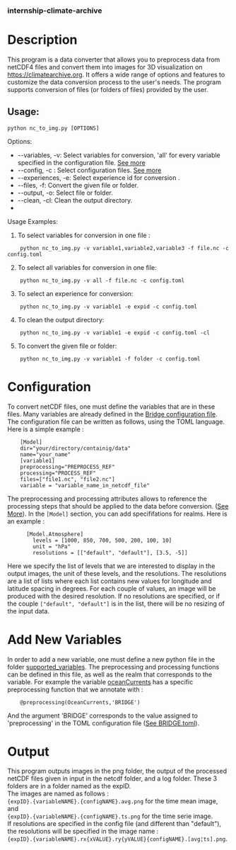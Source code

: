 ### internship-climate-archive

# Description
This program is a data converter that allows you to preprocess data from netCDF4 files and convert them into images for 3D visualization on https://climatearchive.org. It offers a wide range of options and features to customize the data conversion process to the user's needs. The program supports conversion of files (or folders of files) provided by the user.

## Usage:
```console
python nc_to_img.py [OPTIONS]
```
Options:
* --variables, -v: Select variables for conversion, 'all' for every variable specified in the configuration file. [See more](#configuration)
* --config, -c : Select configuration files. [See more](#configuration)
* --experiences, -e: Select experience id for conversion .
* --files, -f: Convert the given file or folder.
* --output, -o: Select file or folder.
* --clean, -cl: Clean the output directory.
* 
Usage Examples:
1. To select variables for conversion in one file :
```console
    python nc_to_img.py -v variable1,variable2,variable3 -f file.nc -c config.toml
```
2. To select all variables for conversion in one file:
```console
    python nc_to_img.py -v all -f file.nc -c config.toml
```
3. To select an experience for conversion:
```console
    python nc_to_img.py -v variable1 -e expid -c config.toml
```
4. To clean the output directory:
```console
    python nc_to_img.py -v variable1 -e expid -c config.toml -cl
```
5. To convert the given file or folder:
```console
    python nc_to_img.py -v variable1 -f folder -c config.toml 
```
# Configuration
To convert netCDF files, one must define the variables that are in these files. Many variables are already defined in the [Bridge configuration file](BRIDGE.toml).
The configuration file can be written as follows, using the TOML language. Here is a simple example :
```console
    [Model]
    dir="your/directory/containig/data"
    name="your_name"
    [variable1]
    preprocessing="PREPROCESS_REF"
    processing="PROCESS_REF"
    files=["file1.nc", "file2.nc"]
    variable = "variable_name_in_netcdf_file"
```
The preprocessing and processing attributes allows to reference the processing steps that should be applied to the data before conversion. ([See More](https://github.com/WillemNicolas/internship-climate-archive/edit/main/README.md#add-new-variables)). In the ```[Model]``` section, you can add specififations for realms. Here is an example :
```console
      [Model.Atmosphere]
        levels = [1000, 850, 700, 500, 200, 100, 10]
        unit = "hPa"
        resolutions = [["default", "default"], [3.5, -5]]
```
Here we specify the list of levels that we are interested to display in the output images, the unit of these levels, and the resolutions. The resolutions are a list of lists where each list contains new values for longitude and latitude spacing in degrees. For each couple of values, an image will be produced with the desired resolution. If no resolutions are specified, or if the couple ```["default", "default"]``` is in the list, there will be no resizing of the input data.

# Add New Variables
In order to add a new variable, one must define a new python file in the folder [supported_variables](supported_variables). The preprocessing and processing functions can be defined in this file, as well as the realm that corresponds to the variable. For example the variable [oceanCurrents](supported_variables/oceanCurrents.py) has a specific preprocessing function that we annotate with :
```console
    @preprocessing(OceanCurrents,'BRIDGE')
```
And the argument 'BRIDGE' corresponds to the value assigned to 'preprocessing' in the TOML configuration file ([See BRIDGE.toml](BRIDGE.toml)).

# Output
This program outputs images in the png folder, the output of the processed netCDF files given in input in the netcdf folder, and a log folder.  These 3 folders are in a folder named as the expID.  
The images are named as follows :    
```{expID}.{variableNAME}.{configNAME}.avg.png``` for the time mean image, and    
```{expID}.{variableNAME}.{configNAME}.ts.png``` for the time serie image.   
If resolutions are specified in the config file (and different than "default"), the resolutions will be specified in the image name :   
```{expID}.{variableNAME}.rx{xVALUE}.ry{yVALUE}{configNAME}.[avg¦ts].png```.
